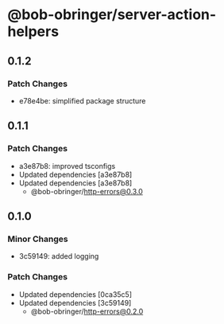 # @bob-obringer/server-action-helpers

## 0.1.2

### Patch Changes

- e78e4be: simplified package structure

## 0.1.1

### Patch Changes

- a3e87b8: improved tsconfigs
- Updated dependencies [a3e87b8]
- Updated dependencies [a3e87b8]
  - @bob-obringer/http-errors@0.3.0

## 0.1.0

### Minor Changes

- 3c59149: added logging

### Patch Changes

- Updated dependencies [0ca35c5]
- Updated dependencies [3c59149]
  - @bob-obringer/http-errors@0.2.0
